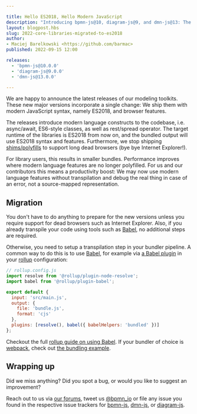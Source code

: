 ```yaml
---

title: Hello ES2018, Hello Modern JavaScript
description: "Introducing bpmn-js@10, diagram-js@9, and dmn-js@13: The releases include migration of the core libraries to the modern syntax of ES2018."
layout: blogpost.hbs
slug: 2022-core-libraries-migrated-to-es2018
author:
- Maciej Barelkowski <https://github.com/barmac>
published: 2022-09-15 12:00

releases:
  - 'bpmn-js@10.0.0'
  - 'diagram-js@9.0.0'
  - 'dmn-js@13.0.0'

---
```


<p class="introduction">
  We are happy to announce the latest releases of our modeling toolkits. These new major versions incorporate a single change: We ship them with modern JavaScript syntax, namely ES2018, and browser features.
</p>

<!-- continue -->

The releases introduce modern language constructs to the codebase, i.e. async/await, ES6-style classes, as well as rest/spread operator. The target runtime of the libraries is ES2018 from now on, and the bundled output will use ES2018 syntax and features. Furthermore, we stop shipping [shims/polyfills](https://developer.mozilla.org/en-US/docs/Glossary/Shim) to support long dead browsers (bye bye Internet Explorer!).

For library users, this results in smaller bundles. Performance improves where modern language features are no longer polyfilled. For us and our contributors this means a productivity boost: We may now use modern language features without transpilation and debug the real thing in case of an error, not a source-mapped representation.

## Migration

You don't have to do anything to prepare for the new versions unless you require support for dead browsers such as Internet Explorer. Also, if you already transpile your code using tools such as [Babel](https://babeljs.io/), no additional steps are required.

Otherwise, you need to setup a transpilation step in your bundler pipeline. A common way to do this is to use [Babel](https://babeljs.io/), for example via [a Babel plugin](https://www.npmjs.com/package/@rollup/plugin-babel) in your [rollup](https://rollupjs.org/) configuration:

```javascript
// rollup.config.js
import resolve from '@rollup/plugin-node-resolve';
import babel from '@rollup/plugin-babel';

export default {
  input: 'src/main.js',
  output: {
    file: 'bundle.js',
    format: 'cjs'
  },
  plugins: [resolve(), babel({ babelHelpers: 'bundled' })]
};
```

Checkout the full [rollup guide on using Babel](https://rollupjs.org/guide/en/#babel). If your bundler of choice is [webpack](https://webpack.js.org/), check out [the bundling example](https://github.com/bpmn-io/bpmn-js-examples/pull/184).

## Wrapping up

Did we miss anything? Did you spot a bug, or would you like to suggest an improvement?

Reach out to us via [our forums](https://forum.bpmn.io/), tweet us [@bpmn_io](https://twitter.com/bpmn_io) or file any issue you found in the respective issue trackers for [bpmn-js](https://github.com/bpmn-io/bpmn-js/issues), [dmn-js](https://github.com/bpmn-io/dmn-js/issues), or [diagram-js](https://github.com/bpmn-io/diagram-js/issues).
